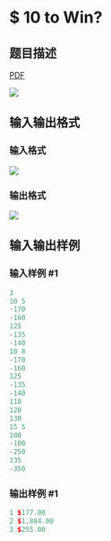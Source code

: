 # $ 10 to Win?

## 题目描述

[problemUrl]: https://uva.onlinejudge.org/index.php?option=com_onlinejudge&Itemid=8&category=229&page=show_problem&problem=3095

[PDF](https://uva.onlinejudge.org/external/119/p11944.pdf)

![](https://cdn.luogu.com.cn/upload/vjudge_pic/UVA11944/003aa6c008bb22dfadc58019eb29a7c172002c3e.png)

## 输入输出格式

### 输入格式

![](https://cdn.luogu.com.cn/upload/vjudge_pic/UVA11944/905471b99972c0fb462e890c829e5acd1176d5b3.png)

### 输出格式

![](https://cdn.luogu.com.cn/upload/vjudge_pic/UVA11944/c80e4f98951b25b34e8cc70876e7bcf65eef991b.png)

## 输入输出样例

### 输入样例 #1

```cpp
3
10 5
-170
-160
125
-135
-140
10 8
-170
-160
125
-135
-140
110
120
130
15 5
100
-100
-250
135
-350
```


### 输出样例 #1

```cpp
1 $177.00
2 $1,884.00
3 $255.00
```


